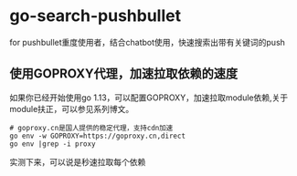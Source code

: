 # go-search-pushbullet

for pushbullet重度使用者，结合chatbot使用，快速搜索出带有关键词的push

## 使用GOPROXY代理，加速拉取依赖的速度
如果你已经开始使用go 1.13，可以配置GOPROXY，加速拉取module依赖,关于module扶正，可以参见系列博文。
```shell
# goproxy.cn是国人提供的稳定代理，支持cdn加速
go env -w GOPROXY=https://goproxy.cn,direct
go env |grep -i proxy
```
实测下来，可以说是秒速拉取每个依赖
